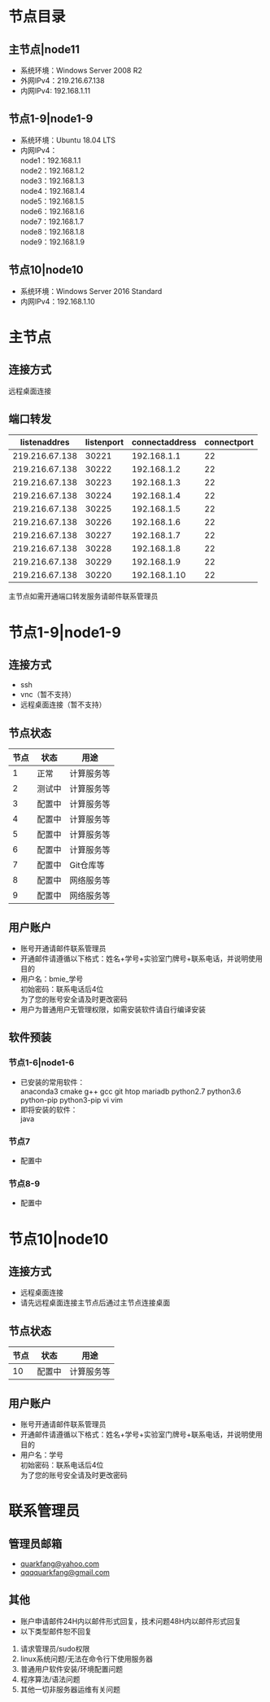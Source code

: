 # 节点目录
## 主节点|node11
* 系统环境：Windows Server 2008 R2
* 外网IPv4：219.216.67.138
* 内网IPv4: 192.168.1.11
## 节点1-9|node1-9
* 系统环境：Ubuntu 18.04 LTS
* 内网IPv4：
<br>node1：192.168.1.1 
<br>node2：192.168.1.2
<br>node3：192.168.1.3
<br>node4：192.168.1.4
<br>node5：192.168.1.5
<br>node6：192.168.1.6
<br>node7：192.168.1.7
<br>node8：192.168.1.8
<br>node9：192.168.1.9
## 节点10|node10
* 系统环境：Windows Server 2016 Standard
* 内网IPv4：192.168.1.10

# 主节点
## 连接方式
远程桌面连接
## 端口转发
|listenaddres|listenport|connectaddress|connectport|
|-|-|-|-|
|219.216.67.138|30221|192.168.1.1|22|
|219.216.67.138|30222|192.168.1.2|22|
|219.216.67.138|30223|192.168.1.3|22|
|219.216.67.138|30224|192.168.1.4|22|
|219.216.67.138|30225|192.168.1.5|22|
|219.216.67.138|30226|192.168.1.6|22|
|219.216.67.138|30227|192.168.1.7|22|
|219.216.67.138|30228|192.168.1.8|22|
|219.216.67.138|30229|192.168.1.9|22|
|219.216.67.138|30220|192.168.1.10|22|
主节点如需开通端口转发服务请邮件联系管理员

# 节点1-9|node1-9
## 连接方式
* ssh
* vnc（暂不支持）
* 远程桌面连接（暂不支持）
## 节点状态
|节点|状态|用途|
|-|-|-|
|1|正常|计算服务等|
|2|测试中|计算服务等|
|3|配置中|计算服务等|
|4|配置中|计算服务等|
|5|配置中|计算服务等|
|6|配置中|计算服务等|
|7|配置中|Git仓库等|
|8|配置中|网络服务等|
|9|配置中|网络服务等|
## 用户账户
* 账号开通请邮件联系管理员
* 开通邮件请遵循以下格式：姓名+学号+实验室门牌号+联系电话，并说明使用目的
* 用户名：bmie_学号
<br>初始密码：联系电话后4位
<br>为了您的账号安全请及时更改密码
* 用户为普通用户无管理权限，如需安装软件请自行编译安装
## 软件预装
### 节点1-6|node1-6
* 已安装的常用软件：
<br>anaconda3 cmake g++ gcc git htop mariadb python2.7 python3.6 python-pip python3-pip vi vim  
* 即将安装的软件：
<br>java
### 节点7
* 配置中
### 节点8-9
* 配置中

# 节点10|node10
## 连接方式
* 远程桌面连接
* 请先远程桌面连接主节点后通过主节点连接桌面
## 节点状态
|节点|状态|用途|
|-|-|-|
|10|配置中|计算服务等|
## 用户账户
* 账号开通请邮件联系管理员
* 开通邮件请遵循以下格式：姓名+学号+实验室门牌号+联系电话，并说明使用目的
* 用户名：学号
<br>初始密码：联系电话后4位
<br>为了您的账号安全请及时更改密码

# 联系管理员
## 管理员邮箱
* quarkfang@yahoo.com
* qqqquarkfang@gmail.com
## 其他
* 账户申请邮件24H内以邮件形式回复，技术问题48H内以邮件形式回复
* 以下类型邮件恕不回复
1. 请求管理员/sudo权限
2. linux系统问题/无法在命令行下使用服务器
3. 普通用户软件安装/环境配置问题
4. 程序算法/语法问题
5. 其他一切非服务器运维有关问题